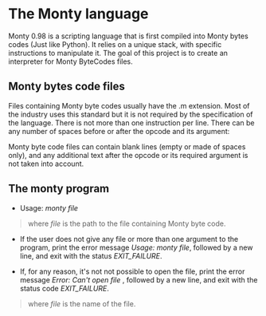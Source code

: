 # The Monty language
Monty 0.98 is a scripting language that is first compiled into Monty bytes codes (Just like Python). It relies on a unique stack, with specific instructions to manipulate it. The goal of this project is to create an interpreter for Monty ByteCodes files.

## Monty bytes code files
Files containing Monty byte codes usually have the .m extension. Most of the industry uses this standard but it is not required by the specification of the language. There is not more than one instruction per line. There can be any number of spaces before or after the opcode and its argument:

Monty byte code files can contain blank lines (empty or made of spaces only), and any additional text after the opcode or its required argument is not taken into account.

## The monty program
* Usage: _monty file_
> where _file_ is the path to the file containing Monty byte code.

* If the user does not give any file or more than one argument to the program, print the error message _Usage: monty file_, followed by a new line, and exit with the status _EXIT_FAILURE_.

* If, for any reason, it's not not possible to open the file, print the error message _Error: Can't open file <file>_, followed by a new line, and exit with the status code _EXIT_FAILURE_.
> where _file_ is the name of the file.
